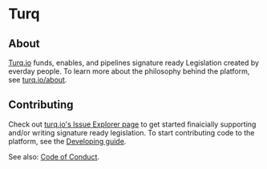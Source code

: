 # Turq

## About

[Turq.io](https://turq.io) funds, enables, and pipelines signature ready Legislation created by everday people. To learn more about the philosophy behind the platform, see [turq.io/about](https://turq.io/about).


## Contributing

Check out [turq.io's Issue Explorer page](https://turq.io/contest) to get started finaicially supporting and/or writing signature ready legislation. To start contributing code to the platform, see the [Developing guide](DEVELOPING.md).

See also: [Code of Conduct](CODE_OF_CONDUCT.md).
